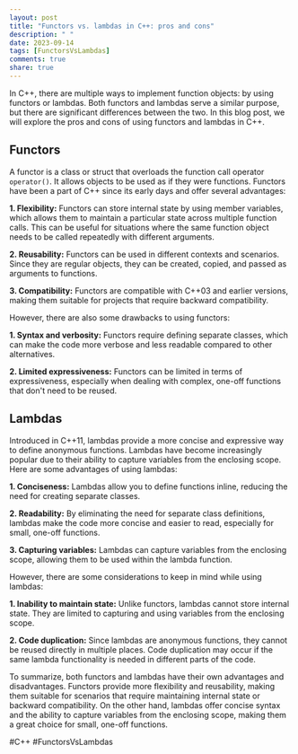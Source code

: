 ```yaml
---
layout: post
title: "Functors vs. lambdas in C++: pros and cons"
description: " "
date: 2023-09-14
tags: [FunctorsVsLambdas]
comments: true
share: true
---
```


In C++, there are multiple ways to implement function objects: by using functors or lambdas. Both functors and lambdas serve a similar purpose, but there are significant differences between the two. In this blog post, we will explore the pros and cons of using functors and lambdas in C++.

## Functors

A functor is a class or struct that overloads the function call operator `operator()`. It allows objects to be used as if they were functions. Functors have been a part of C++ since its early days and offer several advantages:

**1. Flexibility:** Functors can store internal state by using member variables, which allows them to maintain a particular state across multiple function calls. This can be useful for situations where the same function object needs to be called repeatedly with different arguments.

**2. Reusability:** Functors can be used in different contexts and scenarios. Since they are regular objects, they can be created, copied, and passed as arguments to functions.

**3. Compatibility:** Functors are compatible with C++03 and earlier versions, making them suitable for projects that require backward compatibility.

However, there are also some drawbacks to using functors:

**1. Syntax and verbosity:** Functors require defining separate classes, which can make the code more verbose and less readable compared to other alternatives.

**2. Limited expressiveness:** Functors can be limited in terms of expressiveness, especially when dealing with complex, one-off functions that don't need to be reused.

## Lambdas

Introduced in C++11, lambdas provide a more concise and expressive way to define anonymous functions. Lambdas have become increasingly popular due to their ability to capture variables from the enclosing scope. Here are some advantages of using lambdas:

**1. Conciseness:** Lambdas allow you to define functions inline, reducing the need for creating separate classes.

**2. Readability:** By eliminating the need for separate class definitions, lambdas make the code more concise and easier to read, especially for small, one-off functions.

**3. Capturing variables:** Lambdas can capture variables from the enclosing scope, allowing them to be used within the lambda function.

However, there are some considerations to keep in mind while using lambdas:

**1. Inability to maintain state:** Unlike functors, lambdas cannot store internal state. They are limited to capturing and using variables from the enclosing scope.

**2. Code duplication:** Since lambdas are anonymous functions, they cannot be reused directly in multiple places. Code duplication may occur if the same lambda functionality is needed in different parts of the code.

To summarize, both functors and lambdas have their own advantages and disadvantages. Functors provide more flexibility and reusability, making them suitable for scenarios that require maintaining internal state or backward compatibility. On the other hand, lambdas offer concise syntax and the ability to capture variables from the enclosing scope, making them a great choice for small, one-off functions.

#C++ #FunctorsVsLambdas